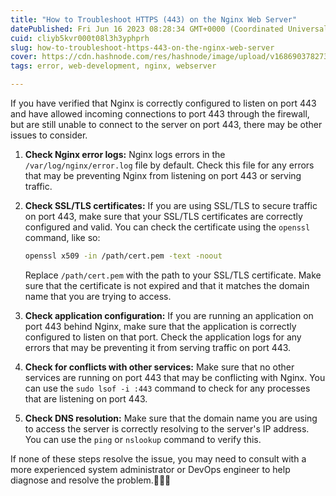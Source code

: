 ```yaml
---
title: "How to Troubleshoot HTTPS (443) on the Nginx Web Server"
datePublished: Fri Jun 16 2023 08:28:34 GMT+0000 (Coordinated Universal Time)
cuid: cliyb5kvr000t08l3h3yphprh
slug: how-to-troubleshoot-https-443-on-the-nginx-web-server
cover: https://cdn.hashnode.com/res/hashnode/image/upload/v1686903782738/4ffe9545-6f43-4ac1-8adb-b9034f801fd3.png
tags: error, web-development, nginx, webserver

---
```


If you have verified that Nginx is correctly configured to listen on port 443 and have allowed incoming connections to port 443 through the firewall, but are still unable to connect to the server on port 443, there may be other issues to consider.

1. **Check Nginx error logs:** Nginx logs errors in the `/var/log/nginx/error.log` file by default. Check this file for any errors that may be preventing Nginx from listening on port 443 or serving traffic.
    
2. **Check SSL/TLS certificates:** If you are using SSL/TLS to secure traffic on port 443, make sure that your SSL/TLS certificates are correctly configured and valid. You can check the certificate using the `openssl` command, like so:
    
    ```bash
    openssl x509 -in /path/cert.pem -text -noout
    ```
    
    Replace `/path/cert.pem` with the path to your SSL/TLS certificate. Make sure that the certificate is not expired and that it matches the domain name that you are trying to access.
    
3. **Check application configuration:** If you are running an application on port 443 behind Nginx, make sure that the application is correctly configured to listen on that port. Check the application logs for any errors that may be preventing it from serving traffic on port 443.
    
4. **Check for conflicts with other services:** Make sure that no other services are running on port 443 that may be conflicting with Nginx. You can use the `sudo lsof -i :443` command to check for any processes that are listening on port 443.
    
5. **Check DNS resolution:** Make sure that the domain name you are using to access the server is correctly resolving to the server's IP address. You can use the `ping` or `nslookup` command to verify this.
    

If none of these steps resolve the issue, you may need to consult with a more experienced system administrator or DevOps engineer to help diagnose and resolve the problem.🤷🏻‍♂️